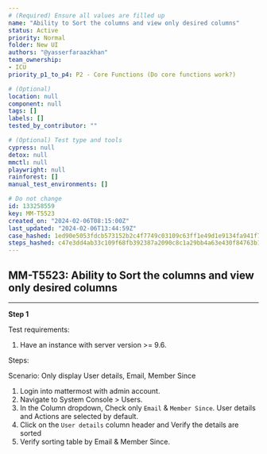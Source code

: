 ```yaml
---
# (Required) Ensure all values are filled up
name: "Ability to Sort the columns and view only desired columns"
status: Active
priority: Normal
folder: New UI
authors: "@yasserfaraazkhan"
team_ownership: 
- ICU
priority_p1_to_p4: P2 - Core Functions (Do core functions work?)

# (Optional)
location: null
component: null
tags: []
labels: []
tested_by_contributor: ""

# (Optional) Test type and tools
cypress: null
detox: null
mmctl: null
playwright: null
rainforest: []
manual_test_environments: []

# Do not change
id: 133258559
key: MM-T5523
created_on: "2024-02-06T08:15:00Z"
last_updated: "2024-02-06T13:44:59Z"
case_hashed: 1ed90e5053fdcb573152b2c4f7749c03109c63ff1e49d1e9134fa941f7284023e1d10a951e3742c3e2fade00b2e5e4da
steps_hashed: c47e3dd4ab33c109f68fb392387a2090c8c1a29bb4a63e430f84763b17b60b829de022574812ec85e6870f4220919ffc
---
```


<!-- (Auto-generated) Based on frontmatter's "key" and "name" -->

## MM-T5523: Ability to Sort the columns and view only desired columns

---

**Step 1**

Test requirements:

1. Have an instance with server version >= 9.6.

Steps:

Scenario: Only display User details, Email, Member Since

1. Login into mattermost with admin account.
2. Navigate to System Console > Users.
3. In the Column dropdown, Check only `Email` & `Member Since`. User details and Actions are selected by default.
4. Click on the `User details` column header and Verify the details are sorted
5. Verify sorting table by Email & Member Since.
